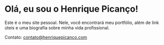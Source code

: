 # Olá, eu sou o Henrique Picanço!

Este é o meu site pessoal. Nele, você encontrará meu portfólio, além de link úteis e uma biografia sobre minha vida profissional.

Contato: contato@henriquepicanco.com

